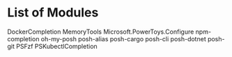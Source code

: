# List of Modules

DockerCompletion
MemoryTools
Microsoft.PowerToys.Configure
npm-completion
oh-my-posh
posh-alias
posh-cargo
posh-cli
posh-dotnet
posh-git
PSFzf
PSKubectlCompletion